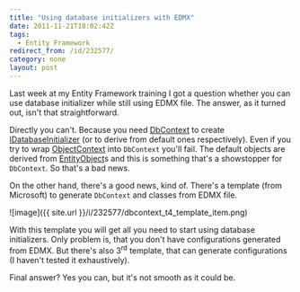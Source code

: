 ```yaml
---
title: "Using database initializers with EDMX"
date: 2011-11-21T18:02:42Z
tags:
  - Entity Framework
redirect_from: /id/232577/
category: none
layout: post
---
```

Last week at my Entity Framework training I got a question whether you can use database initializer while still using EDMX file. The answer, as it turned out, isn't that straightforward.

Directly you can't. Because you need [DbContext][1] to create [IDatabaseInitializer<T>][2] (or to derive from default ones respectively). Even if you try to wrap [ObjectContext][3] into `DbContext` you'll fail. The default objects are derived from [EntityObject][4]s and this is something that's a showstopper for `DbContext`. So that's a bad news.

On the other hand, there's a good news, kind of. There's a template (from Microsoft) to generate `DbContext` and classes from EDMX file.

![image]({{ site.url }}/i/232577/dbcontext_t4_template_item.png)

With this template you will get all you need to start using database initializers. Only problem is, that you don't have configurations generated from EDMX. But there's also 3<sup>rd</sup> template, that can generate configurations (I haven't tested it exhaustively).

Final answer? Yes you can, but it's not smooth as it could be.

[1]: http://msdn.microsoft.com/en-us/library/system.data.entity.dbcontext(v=vs.103).aspx
[2]: http://msdn.microsoft.com/en-us/library/gg696323(v=vs.103).aspx
[3]: http://msdn.microsoft.com/en-us/library/system.data.objects.objectcontext.aspx
[4]: http://msdn.microsoft.com/en-us/library/system.data.objects.dataclasses.entityobject.aspx
